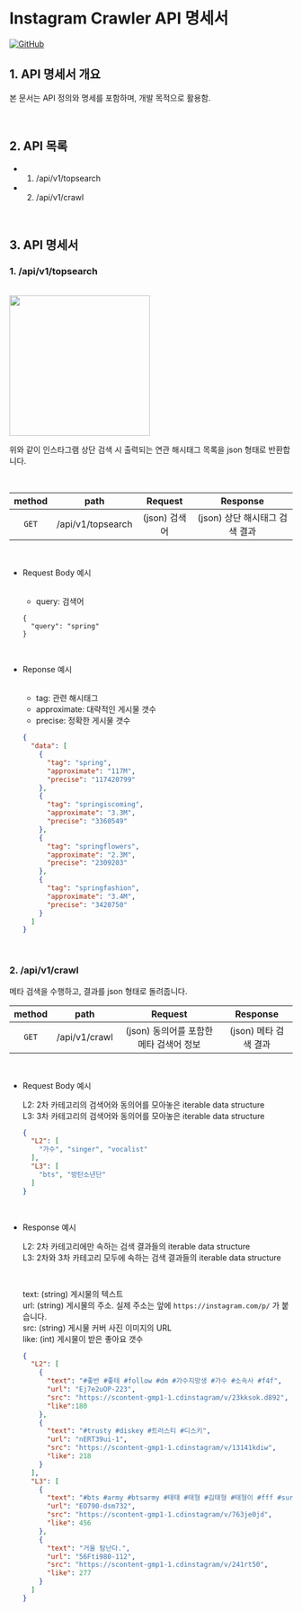 # Instagram Crawler API 명세서

[![GitHub](https://img.shields.io/badge/-GitHub-181717?logo=GitHub)](https://github.com/joshua-dev/instacrawler)

## 1. API 명세서 개요

  본 문서는 API 정의와 명세를 포함하며, 개발 목적으로 활용함.

<br />

## 2. API 목록

  - 1. /api/v1/topsearch
  - 2. /api/v1/crawl

<br />

## 3. API 명세서

### 1. /api/v1/topsearch
  
  <br>
  
  <img width="250" src="https://user-images.githubusercontent.com/62831866/78666393-44de1a00-7912-11ea-948b-fb77e5833ca8.jpeg">

  위와 같이 인스타그램 상단 검색 시 출력되는 연관 해시태그 목록을 json 형태로 반환합니다.

  <br>

  | method |       path        |  Request   |       Response       |
  | :----: | :---------------: | :--------: | :------------------: |
  | `GET`  | /api/v1/topsearch | (json) 검색어 | (json) 상단 해시태그 검색 결과 |

  <br>

  - Request Body 예시

    <br>

    - query: 검색어
  
    ```
    {
      "query": "spring"
    }
    ```

  <br>

  - Reponse 예시

    <br>

    - tag: 관련 해시태그
    - approximate: 대략적인 게시물 갯수
    - precise: 정확한 게시물 갯수
  
    ```json
    {
      "data": [
        {
          "tag": "spring",
          "approximate": "117M",
          "precise": "117420799"
        },
        {
          "tag": "springiscoming",
          "approximate": "3.3M",
          "precise": "3360549"
        },
        {
          "tag": "springflowers",
          "approximate": "2.3M",
          "precise": "2309203"
        },
        {
          "tag": "springfashion",
          "approximate": "3.4M",
          "precise": "3420750"
        }
      ]
    }      
    ```

<br>

### 2. /api/v1/crawl

  메타 검색을 수행하고, 결과를 json 형태로 돌려줍니다.

  | method |     path      |          Request          |    Response     |
  | :----: | :-----------: | :-----------------------: | :-------------: |
  | `GET`  | /api/v1/crawl | (json) 동의어를 포함한 메타 검색어 정보 | (json) 메타 검색 결과 |

  <br>

  - Request Body 예시
    <br>

    L2: 2차 카테고리의 검색어와 동의어를 모아놓은 iterable data structure
    <br>
    L3: 3차 카테고리의 검색어와 동의어를 모아놓은 iterable data structure
  
    ```json
    {
      "L2": [
        "가수", "singer", "vocalist"
      ],
      "L3": [
        "bts", "방탄소년단"
      ]
    }
    ```


  <br>
  
  - Response 예시
    <br>

    L2: 2차 카테고리에만 속하는 검색 결과들의 iterable data structure
    <br>
    L3: 2차와 3차 카테고리 모두에 속하는 검색 결과들의 iterable data structure
    
    <br>
    
    text: (string) 게시물의 텍스트
    <br>
    url: (string) 게시물의 주소. 실제 주소는 앞에 `https://instagram.com/p/` 가 붙습니다.
    <br>
    src: (string) 게시물 커버 사진 이미지의 URL
    <br>
    like: (int) 게시물이 받은 좋아요 갯수

    ```json
    {
      "L2": [
        {
          "text": "#좋반 #좋테 #follow #dm #가수지망생 #가수 #소속사 #f4f",
          "url": "Ej7e2uOP-223",
          "src": "https://scontent-gmp1-1.cdinstagram/v/23kksok.d892",
          "like":180
        },
        {
          "text": "#trusty #diskey #트러스티 #디스키",
          "url": "nERT39ui-1",
          "src": "https://scontent-gmp1-1.cdinstagram/v/13141kdiw",
          "like": 218
        }
      ],
      "L3": [
        {
          "text": "#bts #army #btsarmy #태태 #태형 #김태형 #태형이 #fff #sure #f4f",
          "url": "EO790-dsm732",
          "src": "https://scontent-gmp1-1.cdinstagram/v/763je0jd",
          "like": 456
        },
        {
          "text": "거울 탐난다.",
          "url": "56Fti980-112",
          "src": "https://scontent-gmp1-1.cdinstagram/v/241rt50",
          "like": 277
        }
      ]
    }
    ```
